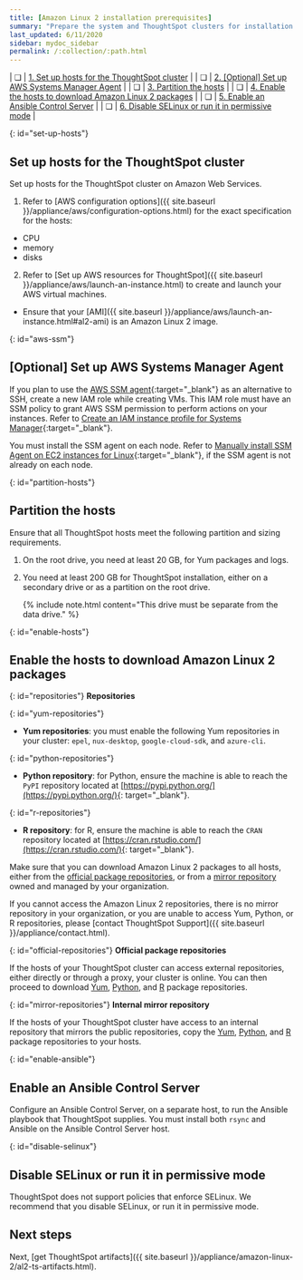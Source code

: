 ```yaml
---
title: [Amazon Linux 2 installation prerequisites]
summary: "Prepare the system and ThoughtSpot clusters for installation."
last_updated: 6/11/2020
sidebar: mydoc_sidebar
permalink: /:collection/:path.html
---
```

| &#10063; | [1. Set up hosts for the ThoughtSpot cluster](#set-up-hosts) |
| &#10063; | [2. [Optional] Set up AWS Systems Manager Agent](#aws-ssm) |
| &#10063; | [3. Partition the hosts](#partition-hosts) |
| &#10063; | [4. Enable the hosts to download Amazon Linux 2 packages](#enable-hosts) |
| &#10063; | [5. Enable an Ansible Control Server](#enable-ansible) |
| &#10063; | [6. Disable SELinux or run it in permissive mode](#disable-selinux) |

{: id="set-up-hosts"}
## Set up hosts for the ThoughtSpot cluster

Set up hosts for the ThoughtSpot cluster on Amazon Web Services.

1. Refer to [AWS configuration options]({{ site.baseurl }}/appliance/aws/configuration-options.html) for the exact specification for the hosts:
* CPU
* memory
* disks
2. Refer to [Set up AWS resources for ThoughtSpot]({{ site.baseurl }}/appliance/aws/launch-an-instance.html) to create and launch your AWS virtual machines.
* Ensure that your [AMI]({{ site.baseurl }}/appliance/aws/launch-an-instance.html#al2-ami) is an Amazon Linux 2 image.

{: id="aws-ssm"}
## [Optional] Set up AWS Systems Manager Agent

If you plan to use the [AWS SSM agent](https://docs.aws.amazon.com/systems-manager/latest/userguide/ssm-agent.html){:target="_blank"} as an alternative to SSH, create a new IAM role while creating VMs. This IAM role must have an SSM policy to grant AWS SSM permission to perform actions on your instances. Refer to [Create an IAM instance profile for Systems Manager](https://docs.aws.amazon.com/systems-manager/latest/userguide/setup-instance-profile.html){:target="_blank"}.

You must install the SSM agent on each node. Refer to [Manually install SSM Agent on EC2 instances for Linux](https://docs.aws.amazon.com/systems-manager/latest/userguide/sysman-manual-agent-install.html){:target="_blank"}, if the SSM agent is not already on each node.

{: id="partition-hosts"}
## Partition the hosts

Ensure that all ThoughtSpot hosts meet the following partition and sizing requirements.

1. On the root drive, you need at least 20 GB, for Yum packages and logs.

2. You need at least 200 GB for ThoughtSpot installation, either on a secondary drive or as a partition on the root drive.

    {% include note.html content="This drive must be separate from the data drive." %}

{: id="enable-hosts"}
## Enable the hosts to download Amazon Linux 2 packages

{: id="repositories"}
**Repositories**

{: id="yum-repositories"}
- **Yum repositories**: you must enable the following Yum repositories in your cluster: `epel`, `nux-desktop`, `google-cloud-sdk`, and `azure-cli`.

{: id="python-repositories"}
- **Python repository**: for Python, ensure the machine is able to reach the `PyPI` repository located at [https://pypi.python.org/](https://pypi.python.org/){: target="_blank"}.

{: id="r-repositories"}
- **R repository**: for R, ensure the machine is able to reach the `CRAN` repository located at [https://cran.rstudio.com/](https://cran.rstudio.com/){: target="_blank"}.

Make sure that you can download Amazon Linux 2 packages to all hosts, either from the [official package repositories](#official-repositories), or from a [mirror repository](#mirror-repositories) owned and managed by your organization.

If you cannot access the Amazon Linux 2 repositories, there is no mirror repository in your organization, or you are unable to access Yum, Python, or R repositories, please [contact ThoughtSpot Support]({{ site.baseurl }}/appliance/contact.html).

{: id="official-repositories"}
__Official package repositories__

If the hosts of your ThoughtSpot cluster can access external repositories, either directly or through a proxy, your cluster is online. You can then proceed to download [Yum](#yum-repositories), [Python](#python-repositories), and [R](#r-repositories) package repositories.

{: id="mirror-repositories"}
**Internal mirror repository**

If the hosts of your ThoughtSpot cluster have access to an internal repository that mirrors the public repositories, copy the [Yum](#yum-repositories), [Python](#python-repositories), and [R](#r-repositories) package repositories to your hosts.

{: id="enable-ansible"}
## Enable an Ansible Control Server

Configure an Ansible Control Server, on a separate host, to run the Ansible playbook that ThoughtSpot supplies. You must install both `rsync` and Ansible on the Ansible Control Server host.

{: id="disable-selinux"}
## Disable SELinux or run it in permissive mode
ThoughtSpot does not support policies that enforce SELinux. We recommend that you disable SELinux, or run it in permissive mode.

## Next steps
Next, [get ThoughtSpot artifacts]({{ site.baseurl }}/appliance/amazon-linux-2/al2-ts-artifacts.html).
